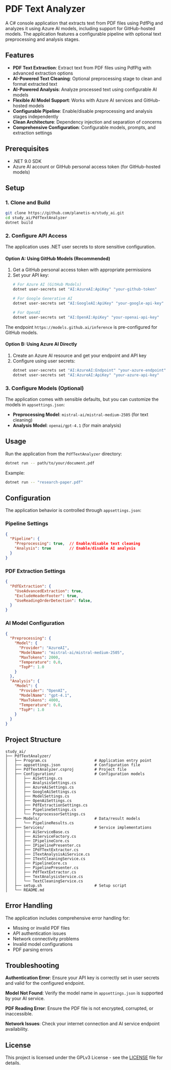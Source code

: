 # PDF Text Analyzer

A C# console application that extracts text from PDF files using PdfPig and analyzes it using Azure AI models, including support for GitHub-hosted models. The application features a configurable pipeline with optional text preprocessing and analysis stages.

## Features

- **PDF Text Extraction**: Extract text from PDF files using PdfPig with advanced extraction options
- **AI-Powered Text Cleaning**: Optional preprocessing stage to clean and format extracted text
- **AI-Powered Analysis**: Analyze processed text using configurable AI models
- **Flexible AI Model Support**: Works with Azure AI services and GitHub-hosted models
- **Configurable Pipeline**: Enable/disable preprocessing and analysis stages independently
- **Clean Architecture**: Dependency injection and separation of concerns
- **Comprehensive Configuration**: Configurable models, prompts, and extraction settings

## Prerequisites

- .NET 9.0 SDK
- Azure AI account or GitHub personal access token (for GitHub-hosted models)

## Setup

### 1. Clone and Build

```bash
git clone https://github.com/planetis-m/study_ai.git
cd study_ai/PdfTextAnalyzer
dotnet build
```

### 2. Configure API Access

The application uses .NET user secrets to store sensitive configuration.

#### Option A: Using GitHub Models (Recommended)

1. Get a GitHub personal access token with appropriate permissions
2. Set your API key:
   ```bash
   # For Azure AI (GitHub Models)
   dotnet user-secrets set "AI:AzureAI:ApiKey" "your-github-token"

   # For Google Generative AI
   dotnet user-secrets set "AI:GoogleAI:ApiKey" "your-google-api-key"

   # For OpenAI
   dotnet user-secrets set "AI:OpenAI:ApiKey" "your-openai-api-key"
   ```

The endpoint `https://models.github.ai/inference` is pre-configured for GitHub models.

#### Option B: Using Azure AI Directly

1. Create an Azure AI resource and get your endpoint and API key
2. Configure using user secrets:
   ```bash
   dotnet user-secrets set "AI:AzureAI:Endpoint" "your-azure-endpoint"
   dotnet user-secrets set "AI:AzureAI:ApiKey" "your-azure-api-key"
   ```

### 3. Configure Models (Optional)

The application comes with sensible defaults, but you can customize the models in `appsettings.json`:

- **Preprocessing Model**: `mistral-ai/mistral-medium-2505` (for text cleaning)
- **Analysis Model**: `openai/gpt-4.1` (for main analysis)

## Usage

Run the application from the `PdfTextAnalyzer` directory:

```bash
dotnet run -- path/to/your/document.pdf
```

Example:

```bash
dotnet run -- "research-paper.pdf"
```

## Configuration

The application behavior is controlled through `appsettings.json`:

### Pipeline Settings

```json
{
  "Pipeline": {
    "Preprocessing": true,  // Enable/disable text cleaning
    "Analysis": true        // Enable/disable AI analysis
  }
}
```

### PDF Extraction Settings

```json
{
  "PdfExtraction": {
    "UseAdvancedExtraction": true,
    "ExcludeHeaderFooter": true,
    "UseReadingOrderDetection": false,
  }
}
```

### AI Model Configuration

```json
{
  "Preprocessing": {
    "Model": {
      "Provider": "AzureAI",
      "ModelName": "mistral-ai/mistral-medium-2505",
      "MaxTokens": 2000,
      "Temperature": 0.0,
      "TopP": 1.0
    }
  },
  "Analysis": {
    "Model": {
      "Provider": "OpenAI",
      "ModelName": "gpt-4.1",
      "MaxTokens": 4000,
      "Temperature": 0.0,
      "TopP": 1.0
    }
  }
}
```

## Project Structure

```
study_ai/
├── PdfTextAnalyzer/
│   ├── Program.cs                     # Application entry point
│   ├── appsettings.json               # Configuration file
│   ├── PdfTextAnalyzer.csproj         # Project file
│   ├── Configuration/                 # Configuration models
│   │   ├── AiSettings.cs
│   │   ├── AnalysisSettings.cs
│   │   ├── AzureAiSettings.cs
│   │   ├── GoogleAiSettings.cs
│   │   ├── ModelSettings.cs
│   │   ├── OpenAiSettings.cs
│   │   ├── PdfExtractionSettings.cs
│   │   ├── PipelineSettings.cs
│   │   └── PreprocessorSettings.cs
│   ├── Models/                        # Data/result models
│   │   └── PipelineResults.cs
│   ├── Services/                      # Service implementations
│   │   ├── AiServiceBase.cs
│   │   ├── AiServiceFactory.cs
│   │   ├── IPipelineCore.cs
│   │   ├── IPipelinePresenter.cs
│   │   ├── IPdfTextExtractor.cs
│   │   ├── ITextAnalysisAiService.cs
│   │   ├── ITextCleaningService.cs
│   │   ├── PipelineCore.cs
│   │   ├── PipelinePresenter.cs
│   │   ├── PdfTextExtractor.cs
│   │   ├── TextAnalysisService.cs
│   │   └── TextCleaningService.cs
│   ├── setup.sh                       # Setup script
│   └── README.md
```

## Error Handling

The application includes comprehensive error handling for:
- Missing or invalid PDF files
- API authentication issues
- Network connectivity problems
- Invalid model configurations
- PDF parsing errors

## Troubleshooting

**Authentication Error**: Ensure your API key is correctly set in user secrets and valid for the configured endpoint.

**Model Not Found**: Verify the model name in `appsettings.json` is supported by your AI service.

**PDF Reading Error**: Ensure the PDF file is not encrypted, corrupted, or inaccessible.

**Network Issues**: Check your internet connection and AI service endpoint availability.

## License

This project is licensed under the GPLv3 License - see the [LICENSE](LICENSE) file for details.
